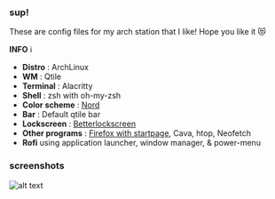 ### sup!

These are config files for my arch station that I like! Hope you like it 😻

**INFO** ℹ️

- **Distro** : ArchLinux 
- **WM** : Qtile
- **Terminal** : Alacritty
- **Shell** : zsh with oh-my-zsh
- **Color scheme** : [Nord](https://www.nordtheme.com/)
- **Bar** : Default qtile bar
- **Lockscreen** : [Betterlockscreen](https://github.com/betterlockscreen/betterlockscreen)
- **Other programs** : [Firefox with startpage](https://www.reddit.com/r/FirefoxCSS/comments/ho6gbu/minimal_userchrome_startpage/), Cava, htop, Neofetch
- **Rofi** using application launcher, window manager, & power-menu

### screenshots 

![alt text](https://github.com/vyshnavlal/dotfiles/blob/master/screenshot1.png?raw=true)
